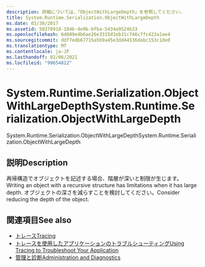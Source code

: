 ```yaml
---
description: 詳細については、「ObjectWithLargeDepth」を参照してください。
title: System.Runtime.Serialization.ObjectWithLargeDepth
ms.date: 03/30/2017
ms.assetid: 5837891d-104b-4e9b-bfba-5434a9524b33
ms.openlocfilehash: 6d609e4b6ae26e3315d1eb31c746c7fc423a1ae4
ms.sourcegitcommit: ddf7edb67715a5b9a45e3dd44536dabc153c1de0
ms.translationtype: MT
ms.contentlocale: ja-JP
ms.lasthandoff: 02/06/2021
ms.locfileid: "99654812"
---
```

# <a name="systemruntimeserializationobjectwithlargedepth"></a><span data-ttu-id="d931e-103">System.Runtime.Serialization.ObjectWithLargeDepth</span><span class="sxs-lookup"><span data-stu-id="d931e-103">System.Runtime.Serialization.ObjectWithLargeDepth</span></span>

<span data-ttu-id="d931e-104">System.Runtime.Serialization.ObjectWithLargeDepth</span><span class="sxs-lookup"><span data-stu-id="d931e-104">System.Runtime.Serialization.ObjectWithLargeDepth</span></span>  
  
## <a name="description"></a><span data-ttu-id="d931e-105">説明</span><span class="sxs-lookup"><span data-stu-id="d931e-105">Description</span></span>  

 <span data-ttu-id="d931e-106">再帰構造でオブジェクトを記述する場合、階層が深いと制限が生じます。</span><span class="sxs-lookup"><span data-stu-id="d931e-106">Writing an object with a recursive structure has limitations when it has large depth.</span></span> <span data-ttu-id="d931e-107">オブジェクトの深さを減らすことを検討してください。</span><span class="sxs-lookup"><span data-stu-id="d931e-107">Consider reducing the depth of the object.</span></span>  
  
## <a name="see-also"></a><span data-ttu-id="d931e-108">関連項目</span><span class="sxs-lookup"><span data-stu-id="d931e-108">See also</span></span>

- [<span data-ttu-id="d931e-109">トレース</span><span class="sxs-lookup"><span data-stu-id="d931e-109">Tracing</span></span>](index.md)
- [<span data-ttu-id="d931e-110">トレースを使用したアプリケーションのトラブルシューティング</span><span class="sxs-lookup"><span data-stu-id="d931e-110">Using Tracing to Troubleshoot Your Application</span></span>](using-tracing-to-troubleshoot-your-application.md)
- [<span data-ttu-id="d931e-111">管理と診断</span><span class="sxs-lookup"><span data-stu-id="d931e-111">Administration and Diagnostics</span></span>](../index.md)

